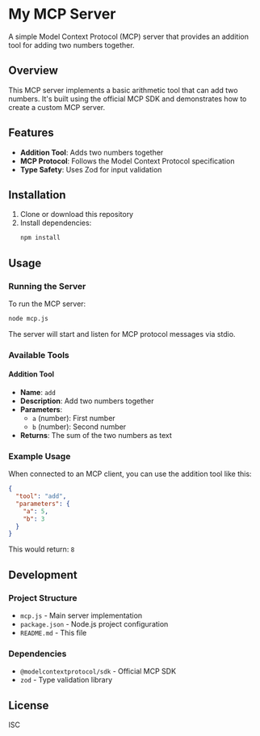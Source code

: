 # My MCP Server

A simple Model Context Protocol (MCP) server that provides an addition tool for adding two numbers together.

## Overview

This MCP server implements a basic arithmetic tool that can add two numbers. It's built using the official MCP SDK and demonstrates how to create a custom MCP server.

## Features

- **Addition Tool**: Adds two numbers together
- **MCP Protocol**: Follows the Model Context Protocol specification
- **Type Safety**: Uses Zod for input validation

## Installation

1. Clone or download this repository
2. Install dependencies:
   ```bash
   npm install
   ```

## Usage

### Running the Server

To run the MCP server:

```bash
node mcp.js
```

The server will start and listen for MCP protocol messages via stdio.

### Available Tools

#### Addition Tool

- **Name**: `add`
- **Description**: Add two numbers together
- **Parameters**:
  - `a` (number): First number
  - `b` (number): Second number
- **Returns**: The sum of the two numbers as text

### Example Usage

When connected to an MCP client, you can use the addition tool like this:

```json
{
  "tool": "add",
  "parameters": {
    "a": 5,
    "b": 3
  }
}
```

This would return: `8`

## Development

### Project Structure

- `mcp.js` - Main server implementation
- `package.json` - Node.js project configuration
- `README.md` - This file

### Dependencies

- `@modelcontextprotocol/sdk` - Official MCP SDK
- `zod` - Type validation library

## License

ISC
